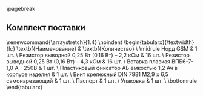 \pagebreak

## Комплект поставки


\renewcommand{\arraystretch}{1.4}
\noindent
\begin{tabularx}{\textwidth}{lc}
\textbf{Наименование} & \textbf{Количество} \\ \midrule
Норд GSM & 1 шт. \\ 
Резистор выводной 0,25 Вт (0,16 Вт) – 2,2 кОм & 16 шт. \\
Резистор выводной 0,25 Вт (0,16 Вт) – 4,3 кОм & 16 шт. \\
Вставка  плавкая ВПБ6-7-1,0 А - 250В & 1 шт. \\
Пластиковый фиксатор АБ емкостью 1,2 Ач в корпусе изделия & 1 шт. \\
Винт крепежный DIN 7981 M2,9 x 6,5 самонарезающий & 1 шт. \\
Паспорт & 1 шт. \\ 
Упаковка & 1 шт. \\ 
\bottomrule
\end{tabularx}
